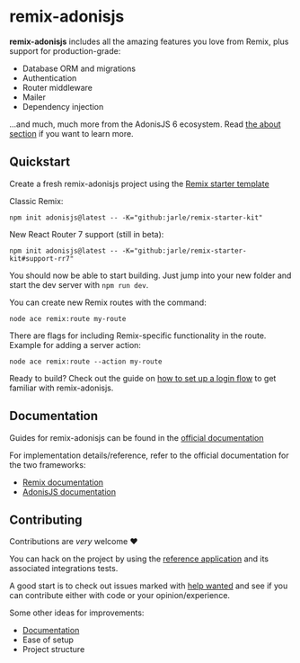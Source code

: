 # remix-adonisjs

**remix-adonisjs** includes all the amazing features you love from Remix, plus support for production-grade:

- Database ORM and migrations
- Authentication
- Router middleware
- Mailer
- Dependency injection

...and much, much more from the AdonisJS 6 ecosystem. Read [the about section](https://matstack.dev/remix-adonisjs/about) if you want to learn more.

## Quickstart

Create a fresh remix-adonisjs project using the [Remix starter template](https://github.com/jarle/remix-starter-kit)

Classic Remix:
```
npm init adonisjs@latest -- -K="github:jarle/remix-starter-kit"
```

New React Router 7 support (still in beta):
```
npm init adonisjs@latest -- -K="github:jarle/remix-starter-kit#support-rr7"
```

You should now be able to start building.
Just jump into your new folder and start the dev server with `npm run dev`.

You can create new Remix routes with the command:

```
node ace remix:route my-route
```

There are flags for including Remix-specific functionality in the route.
Example for adding a server action:

```
node ace remix:route --action my-route
```

Ready to build?
Check out the guide on [how to set up a login flow](https://matstack.dev/remix-adonisjs/hands-on/building-a-login-flow) to get familiar with remix-adonisjs.

## Documentation

Guides for remix-adonisjs can be found in the [official documentation](https://matstack.dev/remix-adonisjs/)

For implementation details/reference, refer to the official documentation for the two frameworks:

- [Remix documentation](https://remix.run/docs/)
- [AdonisJS documentation](https://docs.adonisjs.com/)

## Contributing

Contributions are _very_ welcome ❤️

You can hack on the project by using the [reference application](./packages/reference-app/README.md) and its associated integrations tests.

A good start is to check out issues marked with [help wanted](https://github.com/jarle/remix-adonisjs/labels/help%20wanted) and see if you can contribute either with code or your opinion/experience.

Some other ideas for improvements:

- [Documentation](https://github.com/jarle/remix-adonisjs-docs)
- Ease of setup
- Project structure
